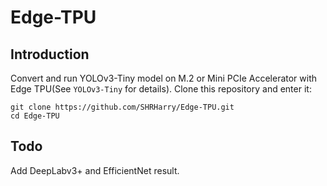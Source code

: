 # Edge-TPU
## Introduction
Convert and run YOLOv3-Tiny model on M.2 or Mini PCIe Accelerator with Edge TPU(See `YOLOv3-Tiny` for details).
Clone this repository and enter it:
```
git clone https://github.com/SHRHarry/Edge-TPU.git
cd Edge-TPU
```
## Todo
Add DeepLabv3+ and EfficientNet result.
